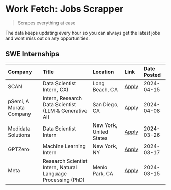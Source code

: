 # Work Fetch: Jobs Scrapper
> Scrapes everything at ease

The data keeps updating every hour so you can always get the latest jobs and wont miss out on any opportunities.

## SWE Internships
<!--START_SECTION:workfetch-->
| Company                 | Title                                                        | Location                | Link                                                                                                                                                                                                                                                                       | Date Posted   |
|:------------------------|:-------------------------------------------------------------|:------------------------|:---------------------------------------------------------------------------------------------------------------------------------------------------------------------------------------------------------------------------------------------------------------------------|:--------------|
| SCAN                    | Data Scientist Intern, CXI                                   | Long Beach, CA          | [Apply](https://www.linkedin.com/jobs/view/data-scientist-intern-cxi-at-scan-3899690492?position=9&pageNum=0&refId=RHOsF9BjzD3jYNrH8kC0Vw%3D%3D&trackingId=PWZx4ZEK3PYiVfBHJuscvA%3D%3D&trk=public_jobs_jserp-result_search-card)                                          | 2024-04-15    |
| pSemi, A Murata Company | Intern, Research Data Scientist (LLM & Generative AI)        | San Diego, CA           | [Apply](https://www.linkedin.com/jobs/view/intern-research-data-scientist-llm-generative-ai-at-psemi-a-murata-company-3887074168?position=3&pageNum=0&refId=RHOsF9BjzD3jYNrH8kC0Vw%3D%3D&trackingId=Iwj5kQ0azWKksBqgJ3eoTA%3D%3D&trk=public_jobs_jserp-result_search-card) | 2024-04-08    |
| Medidata Solutions      | Data Scientist Intern                                        | New York, United States | [Apply](https://www.linkedin.com/jobs/view/data-scientist-intern-at-medidata-solutions-3810253704?position=8&pageNum=0&refId=RHOsF9BjzD3jYNrH8kC0Vw%3D%3D&trackingId=qc%2BWpXso%2Fuqq5colu2izmQ%3D%3D&trk=public_jobs_jserp-result_search-card)                            | 2024-03-26    |
| GPTZero                 | Machine Learning Intern                                      | New York, NY            | [Apply](https://www.linkedin.com/jobs/view/machine-learning-intern-at-gptzero-3860723963?position=7&pageNum=0&refId=RHOsF9BjzD3jYNrH8kC0Vw%3D%3D&trackingId=CXLerqM1fOmMVrq20yWHFw%3D%3D&trk=public_jobs_jserp-result_search-card)                                         | 2024-03-17    |
| Meta                    | Research Scientist Intern, Natural Language Processing (PhD) | Menlo Park, CA          | [Apply](https://www.linkedin.com/jobs/view/research-scientist-intern-natural-language-processing-phd-at-meta-3858718375?position=10&pageNum=0&refId=RHOsF9BjzD3jYNrH8kC0Vw%3D%3D&trackingId=breP25M7VEFenrsMuhrDrw%3D%3D&trk=public_jobs_jserp-result_search-card)         | 2024-03-15    |
<!--END_SECTION:workfetch-->
